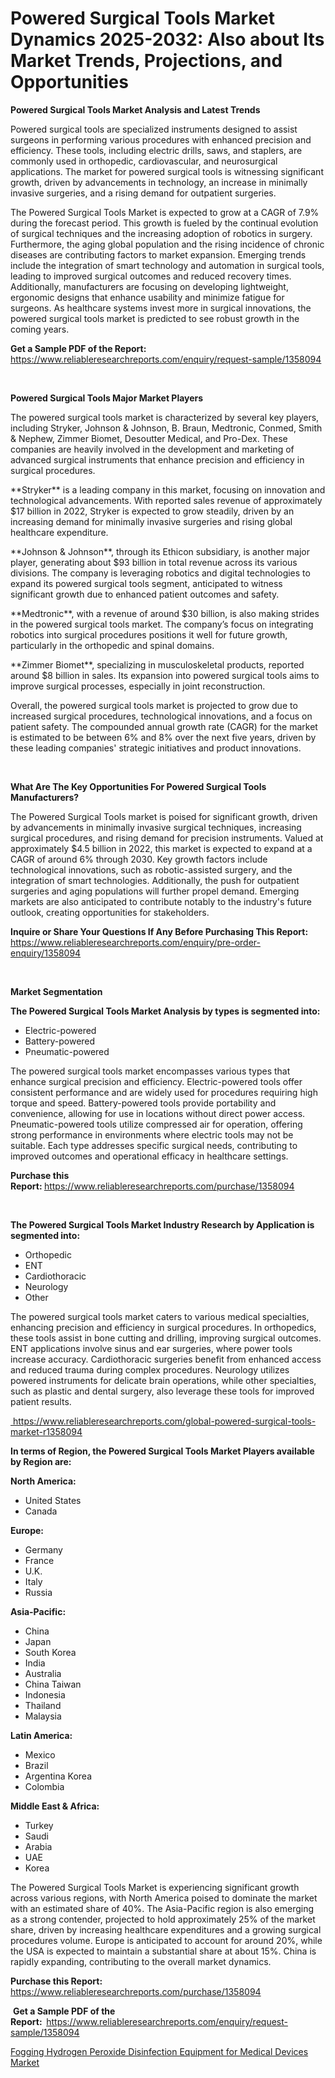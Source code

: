 <p><h1>Powered Surgical Tools Market Dynamics 2025-2032: Also about Its Market Trends, Projections, and Opportunities</h1></p><p><strong>Powered Surgical Tools Market Analysis and Latest Trends</strong></p>
<p><p>Powered surgical tools are specialized instruments designed to assist surgeons in performing various procedures with enhanced precision and efficiency. These tools, including electric drills, saws, and staplers, are commonly used in orthopedic, cardiovascular, and neurosurgical applications. The market for powered surgical tools is witnessing significant growth, driven by advancements in technology, an increase in minimally invasive surgeries, and a rising demand for outpatient surgeries.</p><p>The Powered Surgical Tools Market is expected to grow at a CAGR of 7.9% during the forecast period. This growth is fueled by the continual evolution of surgical techniques and the increasing adoption of robotics in surgery. Furthermore, the aging global population and the rising incidence of chronic diseases are contributing factors to market expansion. Emerging trends include the integration of smart technology and automation in surgical tools, leading to improved surgical outcomes and reduced recovery times. Additionally, manufacturers are focusing on developing lightweight, ergonomic designs that enhance usability and minimize fatigue for surgeons. As healthcare systems invest more in surgical innovations, the powered surgical tools market is predicted to see robust growth in the coming years.</p></p>
<p><strong>Get a Sample PDF of the Report:&nbsp;</strong> <a href="https://www.reliableresearchreports.com/enquiry/request-sample/1358094?utm_campaign=2224&utm_medium=2&utm_source=Github&utm_content=ia&utm_term=04032025&utm_id=powered-surgical-tools">https://www.reliableresearchreports.com/enquiry/request-sample/1358094</a></p>
<p>&nbsp;</p>
<p><strong>Powered Surgical Tools Major Market Players</strong></p>
<p><p>The powered surgical tools market is characterized by several key players, including Stryker, Johnson & Johnson, B. Braun, Medtronic, Conmed, Smith & Nephew, Zimmer Biomet, Desoutter Medical, and Pro-Dex. These companies are heavily involved in the development and marketing of advanced surgical instruments that enhance precision and efficiency in surgical procedures.</p><p>**Stryker** is a leading company in this market, focusing on innovation and technological advancements. With reported sales revenue of approximately $17 billion in 2022, Stryker is expected to grow steadily, driven by an increasing demand for minimally invasive surgeries and rising global healthcare expenditure.</p><p>**Johnson & Johnson**, through its Ethicon subsidiary, is another major player, generating about $93 billion in total revenue across its various divisions. The company is leveraging robotics and digital technologies to expand its powered surgical tools segment, anticipated to witness significant growth due to enhanced patient outcomes and safety.</p><p>**Medtronic**, with a revenue of around $30 billion, is also making strides in the powered surgical tools market. The company’s focus on integrating robotics into surgical procedures positions it well for future growth, particularly in the orthopedic and spinal domains.</p><p>**Zimmer Biomet**, specializing in musculoskeletal products, reported around $8 billion in sales. Its expansion into powered surgical tools aims to improve surgical processes, especially in joint reconstruction.</p><p>Overall, the powered surgical tools market is projected to grow due to increased surgical procedures, technological innovations, and a focus on patient safety. The compounded annual growth rate (CAGR) for the market is estimated to be between 6% and 8% over the next five years, driven by these leading companies' strategic initiatives and product innovations.</p></p>
<p>&nbsp;</p>
<p><strong>What Are The Key Opportunities For Powered Surgical Tools Manufacturers?</strong></p>
<p><p>The Powered Surgical Tools market is poised for significant growth, driven by advancements in minimally invasive surgical techniques, increasing surgical procedures, and rising demand for precision instruments. Valued at approximately $4.5 billion in 2022, this market is expected to expand at a CAGR of around 6% through 2030. Key growth factors include technological innovations, such as robotic-assisted surgery, and the integration of smart technologies. Additionally, the push for outpatient surgeries and aging populations will further propel demand. Emerging markets are also anticipated to contribute notably to the industry's future outlook, creating opportunities for stakeholders.</p></p>
<p><strong>Inquire or Share Your Questions If Any Before Purchasing This Report:</strong> <a href="https://www.reliableresearchreports.com/enquiry/pre-order-enquiry/1358094?utm_campaign=2224&utm_medium=2&utm_source=Github&utm_content=ia&utm_term=04032025&utm_id=powered-surgical-tools">https://www.reliableresearchreports.com/enquiry/pre-order-enquiry/1358094</a></p>
<p>&nbsp;</p>
<p><strong>Market Segmentation</strong></p>
<p><strong>The Powered Surgical Tools Market Analysis by types is segmented into:</strong></p>
<p><ul><li>Electric-powered</li><li>Battery-powered</li><li>Pneumatic-powered</li></ul></p>
<p><p>The powered surgical tools market encompasses various types that enhance surgical precision and efficiency. Electric-powered tools offer consistent performance and are widely used for procedures requiring high torque and speed. Battery-powered tools provide portability and convenience, allowing for use in locations without direct power access. Pneumatic-powered tools utilize compressed air for operation, offering strong performance in environments where electric tools may not be suitable. Each type addresses specific surgical needs, contributing to improved outcomes and operational efficacy in healthcare settings.</p></p>
<p><strong>Purchase this Report:&nbsp;</strong><a href="https://www.reliableresearchreports.com/purchase/1358094?utm_campaign=2224&utm_medium=2&utm_source=Github&utm_content=ia&utm_term=04032025&utm_id=powered-surgical-tools">https://www.reliableresearchreports.com/purchase/1358094</a></p>
<p>&nbsp;</p>
<p><strong>The Powered Surgical Tools Market Industry Research by Application is segmented into:</strong></p>
<p><ul><li>Orthopedic</li><li>ENT</li><li>Cardiothoracic</li><li>Neurology</li><li>Other</li></ul></p>
<p><p>The powered surgical tools market caters to various medical specialties, enhancing precision and efficiency in surgical procedures. In orthopedics, these tools assist in bone cutting and drilling, improving surgical outcomes. ENT applications involve sinus and ear surgeries, where power tools increase accuracy. Cardiothoracic surgeries benefit from enhanced access and reduced trauma during complex procedures. Neurology utilizes powered instruments for delicate brain operations, while other specialties, such as plastic and dental surgery, also leverage these tools for improved patient results.</p></p>
<p><a href="https://www.reliableresearchreports.com/global-powered-surgical-tools-market-r1358094?utm_campaign=2224&utm_medium=2&utm_source=Github&utm_content=ia&utm_term=04032025&utm_id=powered-surgical-tools">&nbsp;https://www.reliableresearchreports.com/global-powered-surgical-tools-market-r1358094</a></p>
<p><strong>In terms of Region, the Powered Surgical Tools Market Players available by Region are:</strong></p>
<p>
    <p> <strong> North America: </strong>
        <ul>
            <li>United States</li>
            <li>Canada</li>
        </ul>
        </p> 
    <p> <strong> Europe: </strong>
        <ul>
            <li>Germany</li>
            <li>France</li>
            <li>U.K.</li>
            <li>Italy</li>
            <li>Russia</li>
        </ul>
        </p> 
    <p> <strong> Asia-Pacific: </strong>
        <ul>
            <li>China</li>
            <li>Japan</li>
            <li>South Korea</li>
            <li>India</li>
            <li>Australia</li>
            <li>China Taiwan</li>
            <li>Indonesia</li>
            <li>Thailand</li>
            <li>Malaysia</li>
        </ul>
        </p> 
    <p> <strong> Latin America: </strong>
        <ul>
            <li>Mexico</li>
            <li>Brazil</li>
            <li>Argentina Korea</li>
            <li>Colombia</li>
        </ul>
        </p> 
    <p> <strong> Middle East & Africa: </strong>
        <ul>
            <li>Turkey</li>
            <li>Saudi</li>
            <li>Arabia</li>
            <li>UAE</li>
            <li>Korea</li>
        </ul>
    </p>
    </p>
<p><p>The Powered Surgical Tools Market is experiencing significant growth across various regions, with North America poised to dominate the market with an estimated share of 40%. The Asia-Pacific region is also emerging as a strong contender, projected to hold approximately 25% of the market share, driven by increasing healthcare expenditures and a growing surgical procedures volume. Europe is anticipated to account for around 20%, while the USA is expected to maintain a substantial share at about 15%. China is rapidly expanding, contributing to the overall market dynamics.</p></p>
<p><strong>Purchase this Report: </strong><a href="https://www.reliableresearchreports.com/purchase/1358094?utm_campaign=2224&utm_medium=2&utm_source=Github&utm_content=ia&utm_term=04032025&utm_id=powered-surgical-tools">https://www.reliableresearchreports.com/purchase/1358094</a></p>
<p>&nbsp;<strong>Get a Sample PDF of the Report:&nbsp;&nbsp;</strong><a href="https://www.reliableresearchreports.com/enquiry/request-sample/1358094?utm_campaign=2224&utm_medium=2&utm_source=Github&utm_content=ia&utm_term=04032025&utm_id=powered-surgical-tools">https://www.reliableresearchreports.com/enquiry/request-sample/1358094</a></p>
<p><strong></strong></p>
<p><p><a href="https://github.com/gerdabatiskzv9/Market-Research-Report-List-1/blob/main/fogging-hydrogen-peroxide-disinfection-equipment-for-medical-devices-market.md?utm_campaign=2224&utm_medium=2&utm_source=Github&utm_content=ia&utm_term=04032025&utm_id=powered-surgical-tools">Fogging Hydrogen Peroxide Disinfection Equipment for Medical Devices Market</a></p></p>